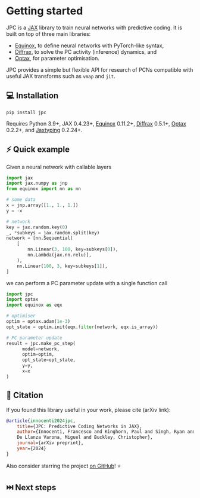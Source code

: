 # Getting started

JPC is a [JAX](https://github.com/google/jax) library to train neural networks 
with predictive coding. It is built on top of three main libraries:

* [Equinox](https://github.com/patrick-kidger/equinox), to define neural 
networks with PyTorch-like syntax,
* [Diffrax](https://github.com/patrick-kidger/diffrax), to solve the PC 
activity (inference) dynamics, and
* [Optax](https://github.com/google-deepmind/optax), for parameter optimisation.

JPC provides a simple but flexible API for research of PCNs compatible with
useful JAX transforms such as `vmap` and `jit`.

## 💻 Installation

```
pip install jpc
```

Requires Python 3.9+, JAX 0.4.23+, [Equinox](https://github.com/patrick-kidger/equinox) 
0.11.2+, [Diffrax](https://github.com/patrick-kidger/diffrax) 0.5.1+, 
[Optax](https://github.com/google-deepmind/optax) 0.2.2+, and 
[Jaxtyping](https://github.com/patrick-kidger/jaxtyping) 0.2.24+.

## ⚡️ Quick example

Given a neural network with callable layers
```py
import jax
import jax.numpy as jnp
from equinox import nn as nn

# some data
x = jnp.array([1., 1., 1.])
y = -x

# network
key = jax.random.key(0)
_, *subkeys = jax.random.split(key)
network = [nn.Sequential(
    [
        nn.Linear(3, 100, key=subkeys[0]), 
        nn.Lambda(jax.nn.relu)],
    ),
    nn.Linear(100, 3, key=subkeys[1]),
]
```
we can perform a PC parameter update with a single function call
```py
import jpc
import optax
import equinox as eqx

# optimiser
optim = optax.adam(1e-3)
opt_state = optim.init(eqx.filter(network, eqx.is_array))

# PC parameter update
result = jpc.make_pc_step(
      model=network,
      optim=optim,
      opt_state=opt_state,
      y=y,
      x=x
)

```

## 📄 Citation

If you found this library useful in your work, please cite (arXiv link):

```bibtex
@article{innocenti2024jpc,
    title={JPC: Predictive Coding Networks in JAX},
    author={Innocenti, Francesco and Kinghorn, Paul and Singh, Ryan and 
    De Llanza Varona, Miguel and Buckley, Christopher},
    journal={arXiv preprint},
    year={2024}
}
```
Also consider starring the project [on GitHub](https://github.com/thebuckleylab/jpc)! ⭐️ 

## ⏭️ Next steps

